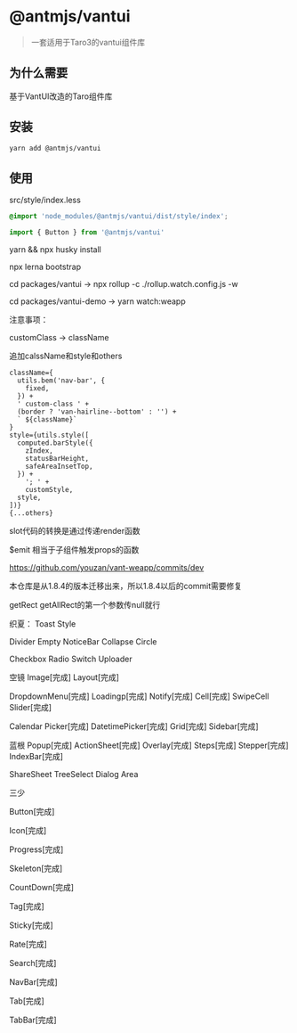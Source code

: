 
# @antmjs/vantui

> 一套适用于Taro3的vantui组件库

## 为什么需要

基于VantUI改造的Taro组件库

## 安装

```bash
yarn add @antmjs/vantui
```

## 使用

src/style/index.less

```css
@import 'node_modules/@antmjs/vantui/dist/style/index';
```

```js
import { Button } from '@antmjs/vantui'
```

yarn && npx husky install

npx lerna bootstrap

cd packages/vantui -> npx rollup -c ./rollup.watch.config.js -w

cd packages/vantui-demo -> yarn watch:weapp

注意事项：

customClass -> className

追加calssName和style和others

```
className={
  utils.bem('nav-bar', {
    fixed,
  }) +
  ' custom-class ' +
  (border ? 'van-hairline--bottom' : '') +
  ` ${className}`
}
style={utils.style([
  computed.barStyle({
    zIndex,
    statusBarHeight,
    safeAreaInsetTop,
  }) +
    '; ' +
    customStyle,
  style,
])}
{...others}
```

slot代码的转换是通过传递render函数

$emit 相当于子组件触发props的函数

https://github.com/youzan/vant-weapp/commits/dev 

本仓库是从1.8.4的版本迁移出来，所以1.8.4以后的commit需要修复

getRect getAllRect的第一个参数传null就行




织夏：
Toast
Style

Divider
Empty
NoticeBar
Collapse
Circle

Checkbox
Radio
Switch
Uploader


空镜
Image[完成]
Layout[完成]

DropdownMenu[完成]
Loadingp[完成]
Notify[完成]
Cell[完成]
SwipeCell
Slider[完成]

Calendar
Picker[完成]
DatetimePicker[完成]
Grid[完成]
Sidebar[完成]


蓝根
Popup[完成]
ActionSheet[完成]
Overlay[完成]
Steps[完成]
Stepper[完成]
IndexBar[完成]

ShareSheet
TreeSelect
Dialog
Area

三少

Button[完成]

Icon[完成]

Progress[完成]

Skeleton[完成]

CountDown[完成]

Tag[完成]

Sticky[完成]

Rate[完成]

Search[完成]

NavBar[完成]

Tab[完成]

TabBar[完成]